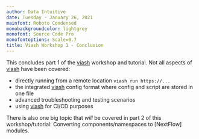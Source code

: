 ```yaml
---
author: Data Intuitive
date: Tuesday - January 26, 2021
mainfont: Roboto Condensed
monobackgroundcolor: lightgrey
monofont: Source Code Pro
monofontoptions: Scale=0.7
title: Viash Workshop 1 - Conclusion
---
```


This concludes part 1 of the
[viash](https://github.com/data-intuitive/viash) workshop and tutorial.
Not all aspects of [viash](https://github.com/data-intuitive/viash) have
been covered:

-   directly running from a remote location `viash run https://...`
-   the integrated [viash](https://github.com/data-intuitive/viash)
    config format where config and script are stored in one file
-   advanced troubleshooting and testing scenarios
-   using [viash](https://github.com/data-intuitive/viash) for CI/CD
    purposes

There is also one big topic that *will* be covered in part 2 of this
workshop/tutorial: Converting components/namespaces to \[NextFlow\]
modules.
